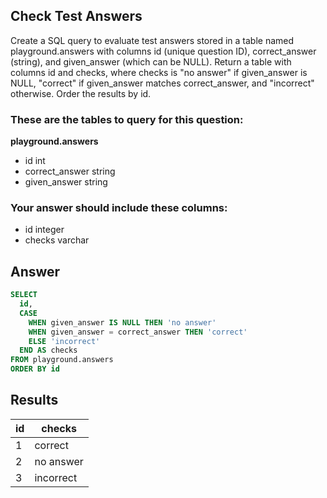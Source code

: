 ## Check Test Answers
 
Create a SQL query to evaluate test answers stored in a table named playground.answers with columns id (unique question ID), correct_answer (string), and given_answer (which can be NULL). Return a table with columns id and checks, where checks is "no answer" if given_answer is NULL, "correct" if given_answer matches correct_answer, and "incorrect" otherwise. Order the results by id.

### These are the tables to query for this question:
**playground.answers**
- id int
- correct_answer string
- given_answer string
### Your answer should include these columns:
- id integer
- checks varchar

## Answer
```sql
SELECT
  id,
  CASE
    WHEN given_answer IS NULL THEN 'no answer'
    WHEN given_answer = correct_answer THEN 'correct'
    ELSE 'incorrect'
  END AS checks
FROM playground.answers
ORDER BY id
```

## Results
| id | checks    |
|----|-----------|
| 1  | correct   |
| 2  | no answer |
| 3  | incorrect |